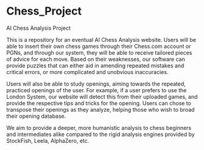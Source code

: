# Chess_Project
AI Chess Analysis Project


This is a repository for an eventual AI Chess Analysis website. Users will be able to insert their own chess games through their Chess.com account or PGNs, and through our system, they will be able to receive tailored pieces of advice for each move. Based on their weaknesses, our software can provide puzzles that can either aid in amending repeated mistakes and critical errors, or more complicated and unobvious inaccuracies. 

Users will also be able to study openings, aiming towards the repeated, practiced openings of the user. For example, if a user prefers to use the London System, our website will detect this from their uploaded games, and provide the respective tips and tricks for the opening. Users can chose to transpose their openings as they analyze, helping those who wish to broad their opening database.

We aim to provide a deeper, more humanistic analysis to chess beginners and intermediates alike compared to the rigid analysis engines provided by StockFish, Leela, AlphaZero, etc.
